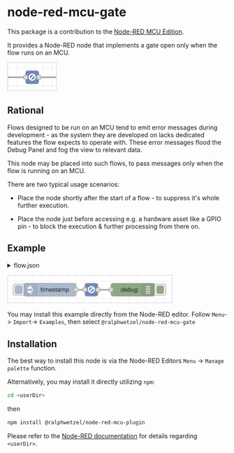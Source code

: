 # node-red-mcu-gate

This package is a contribution to the [Node-RED MCU Edition](https://github.com/phoddie/node-red-mcu).


It provides a Node-RED node that implements a gate open only when the flow runs on an MCU.

<img alt="mcuGate" src="resources/mcu-gate.png"
    style="min-width: 111px; width: 111px; align: center; border: 1px solid lightgray;"/>

## Rational
Flows designed to be run on an MCU tend to emit error messages during development - as the system they are developed on lacks dedicated features the flow expects to operate with. These error messages flood the Debug Panel and fog the view to relevant data.

This node may be placed into such flows, to pass messages only when the flow is running on an MCU.

There are two typical usage scenarios:

* Place the node shortly after the start of a flow - to suppress it's whole further execution.

* Place the node just before accessing e.g. a hardware asset like a GPIO pin - to block the execution & further processing from there on.

## Example

<details>
  <summary>flow.json</summary>

``` json
[
    {
        "id": "8e57486a6884e88d",
        "type": "tab",
        "label": "MCU Gate",
        "disabled": false,
        "info": "",
        "env": [],
        "_mcu": {
            "mcu": false
        }
    },
    {
        "id": "b047b7d4b7647eb6",
        "type": "inject",
        "z": "8e57486a6884e88d",
        "name": "",
        "props": [
            {
                "p": "payload"
            },
            {
                "p": "topic",
                "vt": "str"
            }
        ],
        "repeat": "",
        "crontab": "",
        "once": false,
        "onceDelay": 0.1,
        "topic": "",
        "payload": "",
        "payloadType": "date",
        "_mcu": {
            "mcu": false
        },
        "x": 180,
        "y": 160,
        "wires": [
            [
                "16586ed35da1e987"
            ]
        ]
    },
    {
        "id": "494754e7c9c51cfc",
        "type": "debug",
        "z": "8e57486a6884e88d",
        "name": "debug",
        "active": true,
        "tosidebar": true,
        "console": false,
        "tostatus": false,
        "complete": "payload",
        "targetType": "msg",
        "statusVal": "",
        "statusType": "auto",
        "_mcu": {
            "mcu": false
        },
        "x": 370,
        "y": 160,
        "wires": []
    },
    {
        "id": "16586ed35da1e987",
        "type": "mcu-gate",
        "z": "8e57486a6884e88d",
        "name": "",
        "l": false,
        "_mcu": {
            "mcu": false
        },
        "x": 275,
        "y": 160,
        "wires": [
            [
                "494754e7c9c51cfc"
            ]
        ]
    }
]
```
</details>

<img alt="mcuGate" src="resources/mcu-gate-example.png"
    style="min-width: 376px; width: 376px; align: center; border: 1px solid lightgray;"/>

You may install this example directly from the Node-RED editor. Follow `Menu`-> `Import`-> `Examples`, then select `@ralphwetzel/node-red-mcu-gate`

## Installation
The best way to install this node is via the Node-RED Editors `Menu` -> `Manage palette` function.

Alternatively, you may install it directly utilizing `npm`:

``` bash
cd <userDir>
```
then
```bash
npm install @ralphwetzel/node-red-mcu-plugin
```

Please refer to the [Node-RED documentation](https://nodered.org/docs/user-guide/runtime/configuration) for details regarding `<userDir>`.
